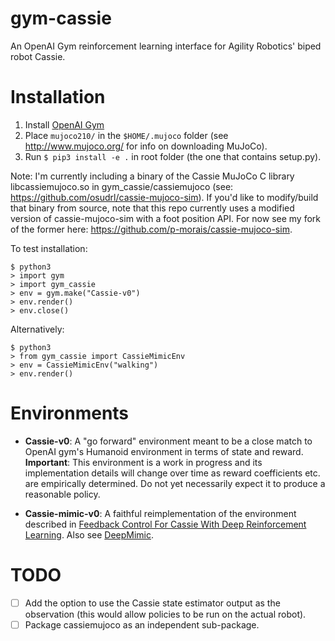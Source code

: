 # gym-cassie
An OpenAI Gym reinforcement learning interface for Agility Robotics' biped robot Cassie.

# Installation
1. Install [OpenAI Gym](https://github.com/openai/gym)
2.  Place ```mujoco210/``` in the ```$HOME/.mujoco``` folder (see http://www.mujoco.org/ for info on downloading MuJoCo). 
4.  Run ```$ pip3 install -e .``` in root folder (the one that contains setup.py). 

Note: I'm currently including a binary of the Cassie MuJoCo C library libcassiemujoco.so in gym_cassie/cassiemujoco (see: https://github.com/osudrl/cassie-mujoco-sim). If you'd like to modify/build that binary from source, note that this repo currently uses a modified version of cassie-mujoco-sim with a foot position API. For now see my fork of the former here: https://github.com/p-morais/cassie-mujoco-sim.

To test installation:
```
$ python3
> import gym
> import gym_cassie
> env = gym.make("Cassie-v0")
> env.render()
> env.close()
```
Alternatively:
```
$ python3
> from gym_cassie import CassieMimicEnv
> env = CassieMimicEnv("walking")
> env.render()
```

# Environments
* **Cassie-v0**: A "go forward" environment meant to be a close match to OpenAI gym's Humanoid environment in terms of state and reward. **Important**: This environment is a work in progress and its implementation details will change over time as reward coefficients etc. are empirically determined. Do not yet necessarily expect it to produce a reasonable policy.

* **Cassie-mimic-v0**: A faithful reimplementation of the environment described in [Feedback Control For Cassie With Deep Reinforcement Learning](https://arxiv.org/abs/1803.05580). Also see [DeepMimic](https://arxiv.org/abs/1804.02717).





# TODO
* [ ] Add the option to use the Cassie state estimator output as the observation (this would allow policies to be run on the actual robot).
* [ ] Package cassiemujoco as an independent sub-package. 
